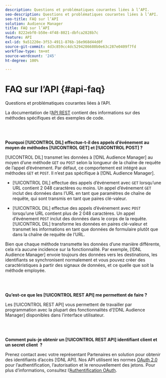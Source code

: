 ```yaml
---
description: Questions et problématiques courantes liées à l’API.
seo-description: Questions et problématiques courantes liées à l’API.
seo-title: FAQ sur l’API
solution: Audience Manager
title: FAQ sur l’API
uuid: 8222ebf0-b50e-4f48-8021-dbfca2828b7c
feature: API
exl-id: 9a51220e-3f53-4911-876b-16e968d44d0f
source-git-commit: 4d3c859cc4dc5294286680b0e63c287e0409f7fd
workflow-type: tm+mt
source-wordcount: '245'
ht-degree: 100%

---
```


# FAQ sur l’API {#api-faq}

Questions et problématiques courantes liées à l’API.

<!-- 

faq_api.xml

 -->

La documentation de l’[API REST](../api/rest-api-main/rest-api-main.md) contient des informations sur des méthodes spécifiques et des exemples de code.

<br> 

**Pourquoi [!UICONTROL DIL] effectue-t-il des appels d’événement au moyen de méthodes [!UICONTROL GET] et [!UICONTROL POST] ?**

[!UICONTROL DIL] transmet les données à [!DNL Audience Manager] au moyen d’une méthode `GET` ou `POST` selon la longueur de la chaîne de requête de l’appel d’événement. Par défaut, ce comportement est intégré aux méthodes `GET` et `POST`. Il n’est pas spécifique à [!DNL Audience Manager].

* [!UICONTROL DIL] effectue des appels d’événement avec `GET` lorsqu’une URL contient 2 048 caractères ou moins. Un appel d’événement `GET` inclut des données dans l’URL en tant que paramètres de chaîne de requête, qui sont transmis en tant que paires clé-valeur.

* [!UICONTROL DIL] effectue des appels d’événement avec `POST` lorsqu’une URL contient plus de 2 048 caractères. Un appel d’événement `POST` inclut des données dans le corps de la requête. [!UICONTROL DIL] transforme les données en paires clé-valeur et transmet les informations en tant que données de formulaire plutôt que dans la chaîne de requête de l’URL.

Bien que chaque méthode transmette les données d’une manière différente, cela n’a aucune incidence sur la fonctionnalité. Par exemple, [!DNL Audience Manager] envoie toujours des données vers les destinations, les identifiants se synchronisent normalement et vous pouvez créer des caractéristiques à partir des signaux de données, et ce quelle que soit la méthode employée.

<br> 

**Qu’est-ce que les [!UICONTROL REST API] me permettent de faire ?**

Les [!UICONTROL REST API] vous permettent de travailler par programmation avec la plupart des fonctionnalités d’[!DNL Audience Manager] disponibles dans l’interface utilisateur.

<br> 

**Comment puis-je obtenir un [!UICONTROL REST API] identifiant client et un secret client  ?**

Prenez contact avec votre représentant Partenaires en solution pour obtenir des identifiants d’accès [!DNL API]. Nos API utilisent les normes [OAuth 2.0](https://oauth.net/2/) pour l’authentification, l’autorisation et le renouvellement des jetons. Pour plus d’informations, consultez l’[Authentification OAuth](../api/rest-api-main/aam-api-getting-started.md#oauth).
